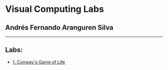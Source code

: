 #  Visual Computing Labs
## Andrés Fernando Aranguren Silva
- --
## Labs:
- <a href="https://afarangurens.github.io/ComputacionVisual/Tarea_1/">1. Conway's Game of Life</a>
